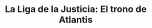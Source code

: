 ---
layout: peliculas
title: "La Liga de la Justicia: El trono de Atlantis"
titulo_original: "The Justice League: Throne of Atlantis"
image_carousel: 'https://i.ibb.co/p3sZ92v/trono-min.jpg'
image_banner: 'https://i.ibb.co/xMb6H0s/justice-league-throne-of-atlantis-preview-024-min.jpg'
description: Los Villanos Orm y Manta negra hacen su jugada contra el mundo de la superficie después de la batalla con las fuerzas de Apokolips de Darkseid en La Aventura Anterior, tuvieron consecuencias mortales para Atlantis, Mera, la reina de la civilización submarina perdida busca su otro hijo, al hemanastro de Orm, Arthur Curry. Ahora vive en el mundo de la superficie con misteriosos poderes que no entiende, siguiendo los pasos de Arthur en su destino como el verdadero Rey de Atlantis como Aquaman, ahora el, asociándose con la Liga de la justicia para salvar y unir a todas las personas del mundo, y de Detener los Planes de Orm y Manta Negra.
description_corta: Los Villanos Orm y Manta negra hacen su jugada contra el mundo de la superficie después de la batalla con las fuerzas de Apokolips de Darkseid en La Aventura Anterior, tuvieron consecuencias mortales para Atlantis, Mera, la...
category: 'peliculas'
idioma: 'Latino'
descargas: 'no'
descargas2:
anio: '2015'
duracion: '1h 20 min'
estrellas: '5'
calidad: 'Full HD'
genero: Animado, Superheroes, acción
trailer: https://www.youtube.com/embed/donPLB1xaBw
embed: https://www.youtube.com/embed/donPLB1xaBw?rel=0&amp;hd=1&border=0&wmode=opaque&enablejsapi=1&modestbranding=1&controls=1&showinfo=1
sandbox: allow-same-origin allow-forms
reproductor: fembed
clasificacion: '+5'
reproductores_otros: ["https://player.premiumstream.live/player.php?id=NzU1Ng&sub=","Latino","https://gdriveplayer.me/embed2.php?link=hEq%252F5lDSCObIFfMIpiry8AYHsSIHvMw3KUJ15eeGqQmaQWXo1YbSDVWEuTPWYcnLDvMV38SC%252F%252FMLVdmlYqUUZjx%252Bi9kO%252BJHzLDIczAvam9xCS7RqAm9Kk3f5ImNKkQO7ICEbjZytBn9d6tfTKAElG02CuhSPKN9n%252FzXc8M%252B5vYKuLqOdL5rLIlrA9TArmVst0M30CqqqSfCBAqj6at4x7R","Latino","https://movcloud.net/embed/ze-Q5Zh0sJ07","Latino"]
reproductores_fembed: ["https://feurl.com/v/-zpxrsp5gwzxj8-","Latino","https://feurl.com/v/p69gkg3xxvj","Latino","https://feurl.com/v/y2e08tejk1gx350","Latino"]
tags:
- Animado
---